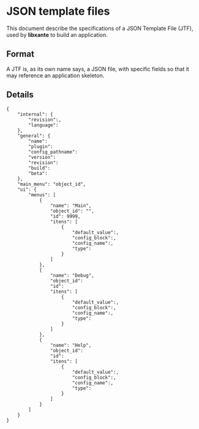 # JSON template files

This document describe the specifications of a JSON Template File (JTF),
used by **libxante** to build an application.

## Format

A JTF is, as its own name says, a JSON file, with specific fields so that
it may reference an application skeleton.

## Details

```
{
    "internal": {
        "revision":,
        "language":
    },
    "general": {
        "name":
        "plugin":
        "config_pathname":
        "version":
        "revision":
        "build":
        "beta":
    },
    "main_menu": "object_id",
    "ui": {
        "menus": [
            {
                "name": "Main",
                "object_id": "",
                "id": 9999,
                "itens": [
                    {
                        "default_value":,
                        "config_block":,
                        "config_name":,
                        "type":
                    }
                ]
            },
            {
                "name": "Debug",
                "object_id":
                "id":
                "itens": [
                    {
                        "default_value":,
                        "config_block":,
                        "config_name":,
                        "type":
                    }
                ]
            },
            {
                "name": "Help",
                "object_id":
                "id":
                "itens": [
                    {
                        "default_value":,
                        "config_block":,
                        "config_name":,
                        "type":
                    }
                ]
            }
        ]
    }
}
```
